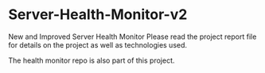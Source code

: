 # Server-Health-Monitor-v2
New and Improved Server Health Monitor
Please read the project report file for details on the project as well as technologies used.

The health monitor repo is also part of this project.
<!--testing git workflow -->
